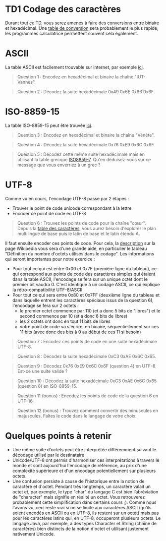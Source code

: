 TD1 Codage des caractères
=========================

Durant tout ce TD, vous serez amenés à faire des conversions entre binaire et hexadécimal. Une [table de conversion](https://s1.studylibfr.com/store/data/010003331_1-54d947926cabfe926721c69b3c39ea25.png) sera probablement le plus rapide, les programmes calculatrice permettent souvent cela également.

ASCII
=====

La table ASCII est facilement trouvable sur internet, par exemple [ici](https://fr.wikipedia.org/wiki/American_Standard_Code_for_Information_Interchange#Table_des_128_caract%C3%A8res_ASCII).

> Question 1 : Encodez en hexadécimal et binaire la chaîne "IUT-Vannes".

> Question 2 : Décodez la suite hexadécimale 0x49 0x6E 0x66 0x6F.


ISO-8859-15
=======

La table ISO-8859-15 peut être trouvée [ici](https://fr.wikipedia.org/wiki/ISO/CEI_8859-15#Caract%C3%A8res_support%C3%A9s).

> Question 3 : Encodez en hexadécimal et binaire la chaîne "Vénète".

> Question 4 : Décodez la suite hexadécimale 0x76 0xE9 0x6C 0x6F.

> Question 5 : Décodez cette même suite hexadécimale mais en utilisant la table grecque [ISO8859-7](https://fr.wikipedia.org/wiki/ISO/CEI_8859-7). Qu'en déduisez-vous sur ce message que vous enverriez à un grec ?


UTF-8
=====

Comme vu en cours, l'encodage UTF-8 passe par 2 étapes :
- Trouver le point de code unicode correspondant à la lettre
- Encoder ce point de code en UTF-8

> Question 6 : Trouvez les points de code pour la chaîne "cœur". Depuis la [table des caractères](https://fr.wikipedia.org/wiki/Table_des_caract%C3%A8res_Unicode), vous aurez besoin d'explorer le plan multilingue de base puis le latin de base et le latin étendu A.

Il faut ensuite encoder ces points de code. Pour cela, la [description](https://fr.wikipedia.org/wiki/UTF-8#Description) sur la page Wikipedia vous sera d'une grande aide, en particulier le tableau "Définition du nombre d'octets utilisés dans le codage". Les informations qui seront importantes pour notre exercice :
- Pour tout ce qui est entre 0x00 et 0x7F (première ligne du tableau), ce qui correspond aux points de code des caractères simples qui étaient dans la table ASCII, l'encodage se fera sur un unique octet dont le premier bit vaudra 0. C'est identique à un codage ASCII, ce qui explique la rétro-compatibilité UTF-8/ASCII
- Pour tout ce qui sera entre 0x80 et 0x7FF (deuxième ligne du tableau et dans laquelle entrent les caractères spéciaux issus de la question 6), l'encodage se fera sur 2 octets :
  - le premier octet commence par 110 (et a donc 5 bits de "libres") et le second commence par 10 (et a donc 6 bits de libres)
  - les 2 octets ont donc en tout 11 bits de libres
  - votre point de code va s'écrire, en binaire, séquentiellement sur ces 11 bits (avec donc des bits à 0 au début de ces 11 si besoin)

> Question 7 : Encodez ces points de code en une suite hexadécimale UTF-8.

> Question 8 : Décodez la suite hexadécimale 0xC3 0xAE 0x6C 0x65.

> Question 9 : Décodez 0x76 0xE9 0x6C 0x6F (question 4) en UTF-8. Est-ce une suite valide ?

> Question 10 : Décodez la suite hexadécimale 0xC3 0xAE 0x6C 0x65 (question 8) en ISO-8859-15.

> Question 11 (bonus) : Encodez les points de code de la question 6 en UTF-16.

> Question 12 (bonus) : Trouvez comment convertir des minuscules en majuscules. Faîtes le code dans le langage de votre choix.




Quelques points à retenir
=========================

- Une même suite d'octets peut être interprétée différemment suivant le décodage utilisé par le destinataire
- Unicode/UTF-8 ont permis d'harmoniser ces interprétations à travers le monde et sont aujourd'hui l'encodage de référence, au prix d'une complexité supérieure et d'un encodage potentiellement sur plusieurs octets.
- Une confusion persiste à cause de l'historique entre la notion de caractère et d'octet. Pendant très longtemps, un caractère valait un octet et, par exemple, le type "char" du langage C est bien l’abréviation de "character" mais signifie en réalité un octet. Vous retrouverez probablement cette simplification dans certains cours ;). Comme nous l'avons vu, ceci reste vrai si on se limite aux caractères ASCII (qu'ils soient encodés en ASCII ou en UTF-8, ils restent sur un octet) mais pas pour les caractères latins qui, en UTF-8, occuperont plusieurs octets. Le langage Java, par exemple, a des types Character et String (chaîne de caractères) bien distincts de la notion d'octet et utilisant justement nativement Unicode.

